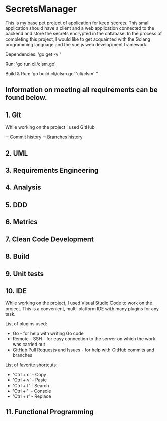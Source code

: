 # SecretsManager
This is my base pet project of application for keep secrets.
This small application should have a client and a web application connected to the backend and store the secrets encrypted in the database.
In the process of completing this project, I would like to get acquainted with the Golang programming language and the vue.js web development framework.

Dependencies:
'go get -v <package-name>'

Run:
'go run cli/clsm.go' 

Build & Run:
'go build cli/clsm.go'
'cli/clsm' 
''

## Information on meeting all requirements can be found below.
## 1. Git
While working on the project I used GitHub

:heavy_minus_sign: [Commit history](https://github.com/40104/SecretsManager/commits/main)
:heavy_minus_sign: [Branches history](https://github.com/40104/SecretsManager/branches)

## 2. UML 

## 3. Requirements Engineering

## 4. Analysis

## 5. DDD

## 6. Metrics

## 7. Clean Code Development

## 8. Build

## 9. Unit tests

## 10. IDE
While working on the project, I used Visual Studio Code to work on the project.
This is a convenient, multi-platform IDE with many plugins for any task.

List of plugins used:
 - Go - for help with writing Go code
 - Remote - SSH - for easy connection to the server on which the work was carried out
 - GitHub Pull Requests and Issues - for help with GitHub commits and branches

List of favorite shortcuts:
 - 'Ctrl + c' - Copy
 - 'Ctrl + v' - Paste
 - 'Ctrl + f' - Search
 - 'Ctrl + '' - Console
 - 'Ctrl + r' - Replace

## 11. Functional Programming



